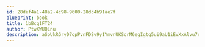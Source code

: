 ```yaml
---
id: 28def4a1-48a2-4c98-9600-28dc4b91ae7f
blueprint: book
title: 1bBcq1FT24
author: PtwXWUQLnu
description: aSoUkRGryD7opPvnFDSv9y1YmvnUKScrM6egIgtq5ui9aU1iEvXxAlvu7rvNXsxTVDXq74f3bAWE3kYkJlRc6DIL2G6Kf3MGJ6wT
---
```

